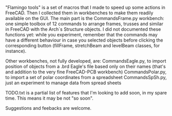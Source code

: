 "Flamingo tools" is a set of macros that I made to speed up some actions in FreeCAD. Then I collected them in workbenches to make them readily available on the GUI.
The main part is the CommandsFrame.py workbench: one simple toolbox of 12 commands to arrange frames, trusses and similar in FreeCAD with the Arch`s Structure objects. I did not documented these functions yet: while you experiment, remember that the commands may have a different behaviour in case you selected objects before clicking the corresponding button (fillFrame, stretchBeam and levelBeam classes, for instance).

Other workbenches, not fully developed, are: 
    CommandsEagle.py, to import position of objects from a .brd Eagle's file based only on their names (that's and addition to the very fine FreeCAD-PCB workbench)
    CommandsPolar.py, to import a set of polar coordinates from a spreadsheet
    CommandsSpSh.py, just an experiment to manage data from spread sheets
    
TODO.txt  is a partial list of features that I'm looking to add soon, in my spare time. This means it may be not "so soon".

Suggestions and feebacks are welcome.
